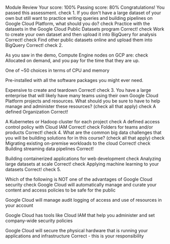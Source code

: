 Module Review
Your score: 100% Passing score: 80%
Congratulations! You passed this assessment.
check
1.
If you don't have a large dataset of your own but still want to practice writing queries and building pipelines on Google Cloud Platform, what should you do?
check
Practice with the datasets in the Google Cloud Public Datasets program
Correct!
check
Work to create your own dataset and then upload it into BigQuery for analysis
Correct!
check
Find other public datasets online and upload them into BigQuery
Correct!
check
2.

As you saw in the demo, Compute Engine nodes on GCP are:
check
Allocated on demand, and you pay for the time that they are up.

One of ~50 choices in terms of CPU and memory

Pre-installed with all the software packages you might ever need.

Expensive to create and teardown
Correct!
check
3.
You have a large enterprise that will likely have many teams using their own Google Cloud Platform projects and resources. What should you be sure to have to help manage and administer these resources? (check all that apply)
check
A defined Organization
Correct!

A Kubernetes or Hadoop cluster for each project
check
A defined access control policy with Cloud IAM
Correct!
check
Folders for teams and/or products
Correct!
check
4.
What are the common big data challenges that you will be building solutions for in this course? (check all that apply)
check
Migrating existing on-premise workloads to the cloud
Correct!
check
Building streaming data pipelines
Correct!

Building containerized applications for web development
check
Analyzing large datasets at scale
Correct!
check
Applying machine learning to your datasets
Correct!
check
5.

Which of the following is NOT one of the advantages of Google Cloud security
check
Google Cloud will automatically manage and curate your content and access policies to be safe for the public

Google Cloud will manage audit logging of access and use of resources in your account

Google Cloud has tools like Cloud IAM that help you administer and set company-wide security policies

Google Cloud will secure the physical hardware that is running your applications and infrastructure
Correct - this is your responsibility